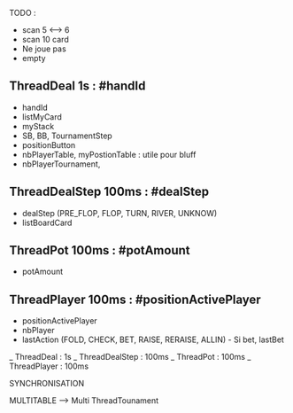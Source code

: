 TODO :

- scan 5 <--> 6
- scan 10 card
- Ne joue pas
- empty

ThreadDeal 1s : #handId
-----------------------------
- handId
- listMyCard
- myStack
- SB, BB, TournamentStep
- positionButton
- nbPlayerTable, myPostionTable : utile pour bluff
- nbPlayerTournament, 

ThreadDealStep 100ms : #dealStep
-----------------------------
- dealStep (PRE_FLOP, FLOP, TURN, RIVER, UNKNOW)
- listBoardCard

ThreadPot 100ms : #potAmount
-----------------------------
- potAmount

ThreadPlayer 100ms : #positionActivePlayer
-----------------------------
- positionActivePlayer
- nbPlayer
- lastAction (FOLD, CHECK, BET, RAISE, RERAISE, ALLIN)
\- Si bet, lastBet


_ ThreadDeal : 1s
	_ ThreadDealStep : 100ms
		_ ThreadPot : 100ms
		_ ThreadPlayer : 100ms
		
		
SYNCHRONISATION

MULTITABLE
--> Multi ThreadTounament
